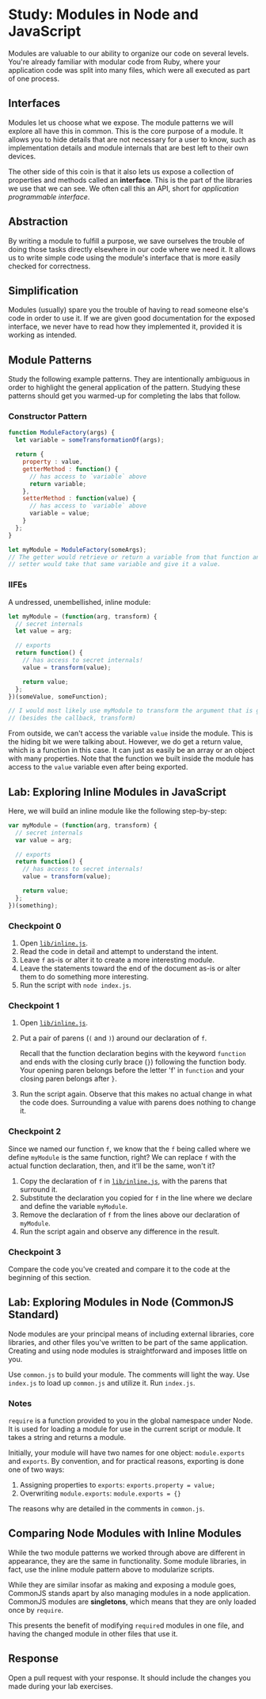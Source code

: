 # Study: Modules in Node and JavaScript

Modules are valuable to our ability to organize our code on several levels.
You're already familiar with modular code from Ruby, where your application code
was split into many files, which were all executed as part of one process.

## Interfaces

Modules let us choose what we expose. The module patterns we will explore all
have this in common. This is the core purpose of a module. It allows you to hide
details that are not necessary for a user to know, such as implementation
details and module internals that are best left to their own devices.

The other side of this coin is that it also lets us expose a collection of
properties and methods called an **interface**. This is the part of the
libraries we use that we can see. We often call this an API, short for
*application programmable interface*.

## Abstraction

By writing a module to fulfill a purpose, we save ourselves the trouble of
doing those tasks directly elsewhere in our code where we need it. It allows
us to write simple code using the module's interface that is more easily
checked for correctness.

## Simplification

Modules (usually) spare you the trouble of having to read someone else's
code in order to use it. If we are given good documentation for the exposed
interface, we never have to read how they implemented it, provided it is
working as intended.

## Module Patterns

Study the following example patterns. They are intentionally ambiguous in order
to highlight the general application of the pattern. Studying these patterns
should get you warmed-up for completing the labs that follow.

### Constructor Pattern

```js
function ModuleFactory(args) {
  let variable = someTransformationOf(args);

  return {
    property : value,
    getterMethod : function() {
      // has access to `variable` above
      return variable;
    },
    setterMethod : function(value) {
      // has access to `variable` above
      variable = value;
    }
  };
}

let myModule = ModuleFactory(someArgs);
// The getter would retrieve or return a variable from that function and The
// setter would take that same variable and give it a value.

```

### IIFEs

A undressed, unembellished, inline module:

```js
let myModule = (function(arg, transform) {
  // secret internals
  let value = arg;

  // exports
  return function() {
    // has access to secret internals!
    value = transform(value);

    return value;
  };
})(someValue, someFunction);

// I would most likely use myModule to transform the argument that is given
// (besides the callback, transform)
```

From outside, we can't access the variable `value` inside the module. This is
the hiding bit we were talking about. However, we do get a return value, which
is a function in this case. It can just as easily be an array or an object
with many properties. Note that the function we built inside the module has
access to the `value` variable even after being exported.

## Lab: Exploring Inline Modules in JavaScript

Here, we will build an inline module like the following step-by-step:

```js
var myModule = (function(arg, transform) {
  // secret internals
  var value = arg;

  // exports
  return function() {
    // has access to secret internals!
    value = transform(value);

    return value;
  };
})(something);
```

### Checkpoint 0

1.  Open [`lib/inline.js`](lib/inline.js).
1.  Read the code in detail and attempt to understand the intent.
1.  Leave `f` as-is or alter it to create a more interesting module.
1.  Leave the statements toward the end of the document as-is or alter them to
    do something more interesting.
1.  Run the script with `node index.js`.

### Checkpoint 1

1.  Open [`lib/inline.js`](lib/inline.js).
1.  Put a pair of parens (`(` and `)`) around our declaration of `f`.

    Recall that the function declaration begins with the keyword `function` and
    ends with the closing curly brace (`}`) following the function body. Your
    opening paren belongs before the letter 'f' in `function` and your closing
    paren belongs after `}`.

1.  Run the script again. Observe that this makes no actual change in what the
    code does. Surrounding a value with parens does nothing to change it.

### Checkpoint 2

Since we named our function `f`, we know that the `f` being called where we
define `myModule` is the same function, right? We can replace `f` with the
actual function declaration, then, and it'll be the same, won't it?

1.  Copy the declaration of `f` in [`lib/inline.js`](lib/inline.js), with the
    parens that surround it.
1.  Substitute the declaration you copied for `f` in the line where we declare
    and define the variable `myModule`.
1.  Remove the declaration of `f` from the lines above our declaration of
    `myModule`.
1.  Run the script again and observe any difference in the result.

### Checkpoint 3

Compare the code you've created and compare it to the code at the beginning of
this section.

## Lab: Exploring Modules in Node (CommonJS Standard)

Node modules are your principal means of including external libraries, core
libraries, and other files you've written to be part of the same application.
Creating and using node modules is straightforward and imposes little on you.

Use `common.js` to build your module. The comments will light the way. Use
`index.js` to load up `common.js` and utilize it. Run `index.js`.

### Notes

`require` is a function provided to you in the global namespace under Node. It
is used for loading a module for use in the current script or module. It takes a
string and returns a module.

Initially, your module will have two names for one object: `module.exports` and
`exports`. By convention, and for practical reasons, exporting is done one of
two ways:

1.  Assigning properties to `exports`: `exports.property = value;`
1.  Overwriting `module.exports`: `module.exports = {}`

The reasons why are detailed in the comments in `common.js`.

## Comparing Node Modules with Inline Modules

While the two module patterns we worked through above are different in
appearance, they are the same in functionality. Some module libraries, in
fact, use the inline module pattern above to modularize scripts.

While they are similar insofar as making and exposing a module goes, CommonJS
stands apart by also managing modules in a node application. CommonJS modules
are **singletons**, which means that they are only loaded once by `require`.

This presents the benefit of modifying `require`d modules in one file, and
having the changed module in other files that use it.

## Response

Open a pull request with your response. It should include the changes you made
during your lab exercises.
